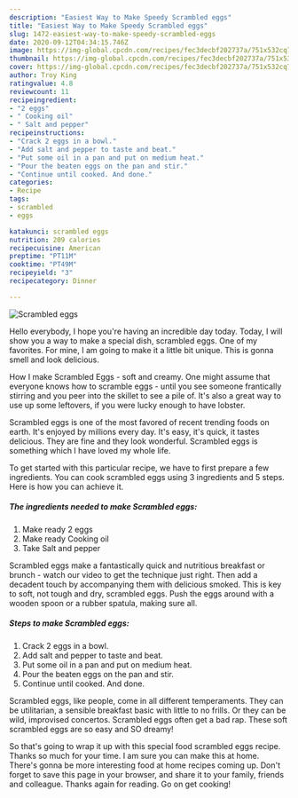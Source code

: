 ```yaml
---
description: "Easiest Way to Make Speedy Scrambled eggs"
title: "Easiest Way to Make Speedy Scrambled eggs"
slug: 1472-easiest-way-to-make-speedy-scrambled-eggs
date: 2020-09-12T04:34:15.746Z
image: https://img-global.cpcdn.com/recipes/fec3decbf202737a/751x532cq70/scrambled-eggs-recipe-main-photo.jpg
thumbnail: https://img-global.cpcdn.com/recipes/fec3decbf202737a/751x532cq70/scrambled-eggs-recipe-main-photo.jpg
cover: https://img-global.cpcdn.com/recipes/fec3decbf202737a/751x532cq70/scrambled-eggs-recipe-main-photo.jpg
author: Troy King
ratingvalue: 4.8
reviewcount: 11
recipeingredient:
- "2 eggs"
- " Cooking oil"
- " Salt and pepper"
recipeinstructions:
- "Crack 2 eggs in a bowl."
- "Add salt and pepper to taste and beat."
- "Put some oil in a pan and put on medium heat."
- "Pour the beaten eggs on the pan and stir."
- "Continue until cooked. And done."
categories:
- Recipe
tags:
- scrambled
- eggs

katakunci: scrambled eggs 
nutrition: 209 calories
recipecuisine: American
preptime: "PT11M"
cooktime: "PT49M"
recipeyield: "3"
recipecategory: Dinner

---
```



![Scrambled eggs](https://img-global.cpcdn.com/recipes/fec3decbf202737a/751x532cq70/scrambled-eggs-recipe-main-photo.jpg)

Hello everybody, I hope you're having an incredible day today. Today, I will show you a way to make a special dish, scrambled eggs. One of my favorites. For mine, I am going to make it a little bit unique. This is gonna smell and look delicious.

How I make Scrambled Eggs - soft and creamy. One might assume that everyone knows how to scramble eggs - until you see someone frantically stirring and you peer into the skillet to see a pile of. It&#39;s also a great way to use up some leftovers, if you were lucky enough to have lobster.

Scrambled eggs is one of the most favored of recent trending foods on earth. It's enjoyed by millions every day. It's easy, it's quick, it tastes delicious. They are fine and they look wonderful. Scrambled eggs is something which I have loved my whole life.


To get started with this particular recipe, we have to first prepare a few ingredients. You can cook scrambled eggs using 3 ingredients and 5 steps. Here is how you can achieve it.

<!--inarticleads1-->

##### The ingredients needed to make Scrambled eggs:

1. Make ready 2 eggs
1. Make ready  Cooking oil
1. Take  Salt and pepper


Scrambled eggs make a fantastically quick and nutritious breakfast or brunch - watch our video to get the technique just right. Then add a decadent touch by accompanying them with delicious smoked. This is key to soft, not tough and dry, scrambled eggs. Push the eggs around with a wooden spoon or a rubber spatula, making sure all. 

<!--inarticleads2-->

##### Steps to make Scrambled eggs:

1. Crack 2 eggs in a bowl.
1. Add salt and pepper to taste and beat.
1. Put some oil in a pan and put on medium heat.
1. Pour the beaten eggs on the pan and stir.
1. Continue until cooked. And done.


Scrambled eggs, like people, come in all different temperaments. They can be utilitarian, a sensible breakfast basic with little to no frills. Or they can be wild, improvised concertos. Scrambled eggs often get a bad rap. These soft scrambled eggs are so easy and SO dreamy! 

So that's going to wrap it up with this special food scrambled eggs recipe. Thanks so much for your time. I am sure you can make this at home. There's gonna be more interesting food at home recipes coming up. Don't forget to save this page in your browser, and share it to your family, friends and colleague. Thanks again for reading. Go on get cooking!
